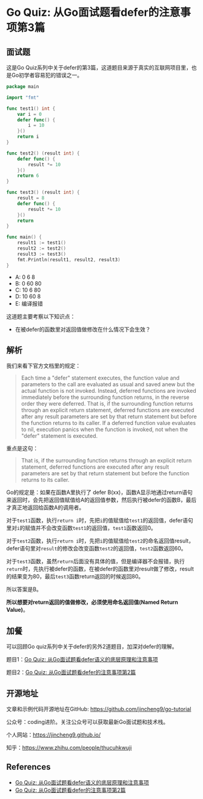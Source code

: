 # Go Quiz: 从Go面试题看defer的注意事项第3篇

## 面试题

这是Go Quiz系列中关于defer的第3篇，这道题目来源于真实的互联网项目里，也是Go初学者容易犯的错误之一。

```go
package main

import "fmt"

func test1() int {
	var i = 0
	defer func() {
		i = 10
	}()
	return i
}

func test2() (result int) {
	defer func() {
		result *= 10
	}()
	return 6
}

func test3() (result int) {
	result = 8
	defer func() {
		result *= 10
	}()
	return
}

func main() {
	result1 := test1()
	result2 := test2()
	result3 := test3()
	fmt.Println(result1, result2, result3)
}
```

- A: 0 6 8 
- B: 0 60 80
- C: 10 6 80
- D: 10 60 8
- E: 编译报错

这道题主要考察以下知识点：

* 在被defer的函数里对返回值做修改在什么情况下会生效？

   

## 解析

我们来看下官方文档里的规定：

> Each time a "defer" statement executes, the function value and parameters to
> the call are evaluated as usual and saved anew but the actual function is not 
> invoked. Instead, deferred functions are invoked immediately before the 
> surrounding function returns, in the reverse order they were deferred. That
> is, if the surrounding function returns through an explicit return statement, 
> deferred functions are executed after any result parameters are set by that 
> return statement but before the function returns to its caller. If a deferred
> function value evaluates to nil, execution panics when the function is 
> invoked, not when the "defer" statement is executed.

重点是这句：

> That is, if the surrounding function returns through an explicit return statement, 
> deferred functions are executed after any result parameters are set by that 
> return statement but before the function returns to its caller.

Go的规定是：如果在函数A里执行了 defer B(xx)，函数A显示地通过return语句来返回时，会先把返回值赋值给A的返回值参数，然后执行被defer的函数B，最后才真正地返回给函数A的调用者。

对于`test1`函数，执行`return i`时，先把`i`的值赋值给`test1`的返回值，defer语句里对`i`的赋值并不会改变函数`test1`的返回值，`test1`函数返回0。

对于`test2`函数，执行`return i`时，先把`i`的值赋值给`test2`的命名返回值result，defer语句里对`result`的修改会改变函数`test2`的返回值，`test2`函数返回60。

对于`test3`函数，虽然`return`后面没有具体的值，但是编译器不会报错，执行`return`时，先执行被defer的函数，在被defer的函数里对result做了修改，result的结果变为80，最后`test3`函数return返回的时候返回80。

所以答案是B。

**所以想要对return返回的值做修改，必须使用命名返回值(Named Return Value)**。



## 加餐

可以回顾Go quiz系列中关于defer的另外2道题目，加深对defer的理解。

题目1：[Go Quiz: 从Go面试题看defer语义的底层原理和注意事项](https://mp.weixin.qq.com/s?__biz=Mzg2MTcwNjc1Mg==&mid=2247483756&idx=1&sn=d536fa3340e1d5f91d72eaa8b67c8123&chksm=ce124e03f965c715e26f5943948e17d8e0ebb3c4a3a180a149219a610f83fc6eb77b3b166b6a&token=531427802&lang=zh_CN#rd)

题目2：[Go Quiz: 从Go面试题看defer的注意事项第2篇](http://link.zhihu.com/?target=https%3A//mp.weixin.qq.com/s%3F__biz%3DMzg2MTcwNjc1Mg%3D%3D%26mid%3D2247483762%26idx%3D1%26sn%3Dca4235d28d513267aa082dc12cb37fda%26chksm%3Dce124e1df965c70b06be48bc537bd628f3caf81e2837ebc2fbd0edddc6eb4f2b2c52e4d5c5d5%26token%3D531427802%26lang%3Dzh_CN%23rd)



## 开源地址

文章和示例代码开源地址在GitHub: https://github.com/jincheng9/go-tutorial

公众号：coding进阶。关注公众号可以获取最新Go面试题和技术栈。

个人网站：https://jincheng9.github.io/

知乎：https://www.zhihu.com/people/thucuhkwuji



## References

* [Go Quiz: 从Go面试题看defer语义的底层原理和注意事项](https://mp.weixin.qq.com/s?__biz=Mzg2MTcwNjc1Mg==&mid=2247483756&idx=1&sn=d536fa3340e1d5f91d72eaa8b67c8123&chksm=ce124e03f965c715e26f5943948e17d8e0ebb3c4a3a180a149219a610f83fc6eb77b3b166b6a&token=531427802&lang=zh_CN#rd)
* [Go Quiz: 从Go面试题看defer的注意事项第2篇](http://link.zhihu.com/?target=https%3A//mp.weixin.qq.com/s%3F__biz%3DMzg2MTcwNjc1Mg%3D%3D%26mid%3D2247483762%26idx%3D1%26sn%3Dca4235d28d513267aa082dc12cb37fda%26chksm%3Dce124e1df965c70b06be48bc537bd628f3caf81e2837ebc2fbd0edddc6eb4f2b2c52e4d5c5d5%26token%3D531427802%26lang%3Dzh_CN%23rd)